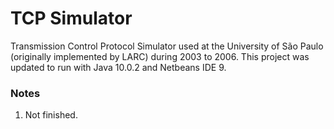 # TCP Simulator
Transmission Control Protocol Simulator used at the University of São Paulo (originally implemented by LARC) during 2003 to 2006. This project was updated to run with Java 10.0.2 and Netbeans IDE 9.

### Notes
1. Not finished.
